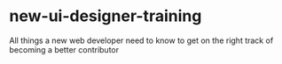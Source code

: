# new-ui-designer-training
All things a new web developer need to know to get on the right track of becoming a better contributor
